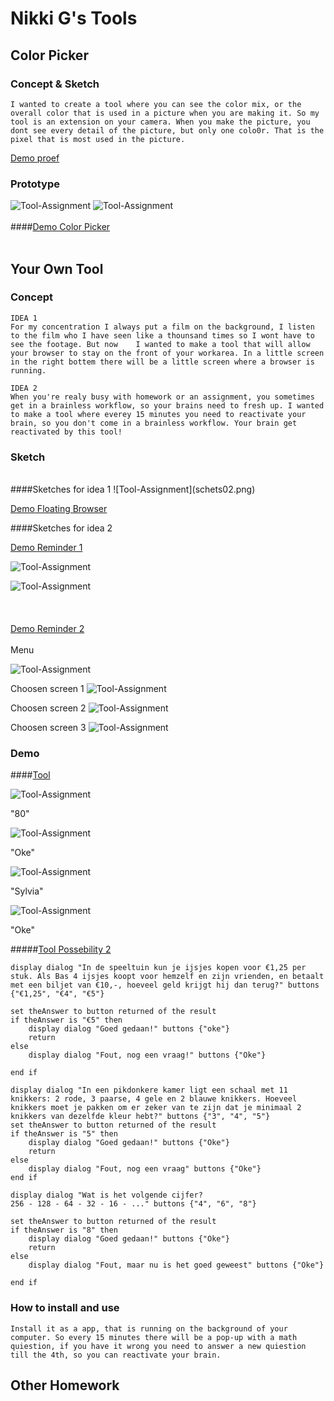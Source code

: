 # Nikki G's Tools

## Color Picker

### Concept & Sketch

```
I wanted to create a tool where you can see the color mix, or the overall color that is used in a picture when you are making it. So my tool is an extension on your camera. When you make the picture, you dont see every detail of the picture, but only one colo0r. That is the pixel that is most used in the picture. 
```
[Demo proef](DemoKleurProef.mov)

### Prototype

![Tool-Assignment](cp01.png)
![Tool-Assignment](cp02.png)
<br><br>
####[Demo Color Picker](cp.mov)
<br><br>

## Your Own Tool

### Concept
```
IDEA 1
For my concentration I always put a film on the background, I listen to the film who I have seen like a thounsand times so I wont have to see the footage. But now    I wanted to make a tool that will allow your browser to stay on the front of your workarea. In a little screen in the right bottem there will be a little screen where a browser is running. 
```

```
IDEA 2
When you're realy busy with homework or an assignment, you sometimes get in a brainless workflow, so your brains need to fresh up. I wanted to make a tool where everey 15 minutes you need to reactivate your brain, so you don't come in a brainless workflow. Your brain get reactivated by this tool! 
```

### Sketch

<br>
####Sketches for idea 1
![Tool-Assignment](schets02.png)

[Demo Floating Browser](DemoNetflix.mov)

####Sketches for idea 2

[Demo Reminder 1](DemoNotification.mov)

![Tool-Assignment](sketch01.png)

![Tool-Assignment](sketch02.png)
<br><br><br><br>
[Demo Reminder 2](DemoToolEind01.mov)
<br><br>
Menu

![Tool-Assignment](sketch03.png)

Choosen screen 1
![Tool-Assignment](sketch04.png)

Choosen screen 2
![Tool-Assignment](sketch05.png)

Choosen screen 3
![Tool-Assignment](sketch06.png)

### Demo

####[Tool](Tool.scpt)

![Tool-Assignment](T01.png)

"80"

![Tool-Assignment](T02.png)

"Oke"

![Tool-Assignment](T03.png)

"Sylvia"

![Tool-Assignment](T04.png)

"Oke"

#####[Tool Possebility 2](Tool01.scpt)
```
display dialog "In de speeltuin kun je ijsjes kopen voor €1,25 per stuk. Als Bas 4 ijsjes koopt voor hemzelf en zijn vrienden, en betaalt met een biljet van €10,-, hoeveel geld krijgt hij dan terug?" buttons {"€1,25", "€4", "€5"}set theAnswer to button returned of the resultif theAnswer is "€5" then	display dialog "Goed gedaan!" buttons {"oke"}	returnelse	display dialog "Fout, nog een vraag!" buttons {"Oke"}	end ifdisplay dialog "In een pikdonkere kamer ligt een schaal met 11 knikkers: 2 rode, 3 paarse, 4 gele en 2 blauwe knikkers. Hoeveel knikkers moet je pakken om er zeker van te zijn dat je minimaal 2 knikkers van dezelfde kleur hebt?" buttons {"3", "4", "5"}set theAnswer to button returned of the resultif theAnswer is "5" then	display dialog "Goed gedaan!" buttons {"Oke"}	returnelse	display dialog "Fout, nog een vraag" buttons {"Oke"}end ifdisplay dialog "Wat is het volgende cijfer?
256 - 128 - 64 - 32 - 16 - ..." buttons {"4", "6", "8"}set theAnswer to button returned of the resultif theAnswer is "8" then	display dialog "Goed gedaan!" buttons {"Oke"}	returnelse	display dialog "Fout, maar nu is het goed geweest" buttons {"Oke"}	end if
```


### How to install and use

```
Install it as a app, that is running on the background of your computer. So every 15 minutes there will be a pop-up with a math quiestion, if you have it wrong you need to answer a new quiestion till the 4th, so you can reactivate your brain. 
```

## Other Homework

